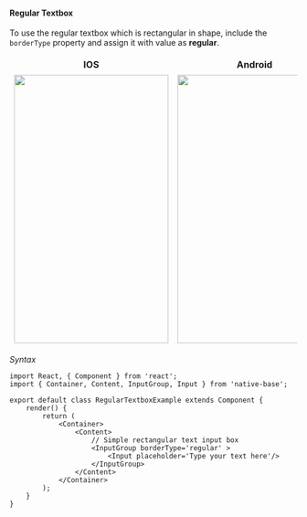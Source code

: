 #### Regular Textbox

To use the regular textbox which is rectangular in shape, include the <code>borderType</code> property and assign it with value as **regular**.

<table>
      <thead>
        <tr style="border-style: hidden">
          <th style="border-style: hidden">IOS</th>
          <th>Android</th>
        </tr>
      </thead>
      <thead>
        <tr style="border-style: hidden">
          <th style="border-style: hidden"><img height="470" width="270" src="{{('../../assets/ios/components/regular-textbox.png')}}" alt="" /></th>
          <th><img height="470" width="270" src="{{('../../assets/android/components/regular-textbox.png')}}" alt="" /></th>
        </tr>
      </thead>
    </table>

*Syntax*        
<pre class="line-numbers"><code class="language-jsx">import React, { Component } from 'react';
import { Container, Content, InputGroup, Input } from 'native-base';
​
export default class RegularTextboxExample extends Component {
    render() {
        return (
            &lt;Container>
                &lt;Content>​
                    // Simple rectangular text input box
                    &lt;InputGroup borderType='regular' >
                        &lt;Input placeholder='Type your text here'/>
                    &lt;/InputGroup>
                &lt;/Content>
            &lt;/Container>
        );
    }
}</code></pre>
